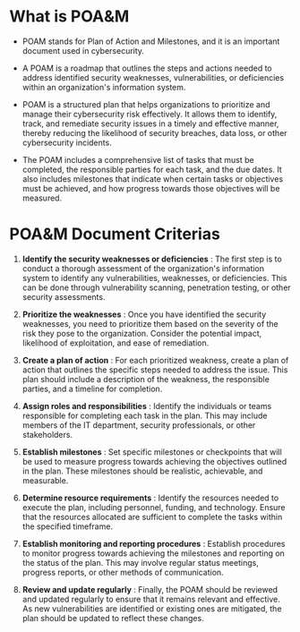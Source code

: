 # What is POA&M

- POAM stands for Plan of Action and Milestones, and it is an important document used in cybersecurity. 

- A POAM is a roadmap that outlines the steps and actions needed to address identified security weaknesses, vulnerabilities, or deficiencies within an organization's information system.

- POAM is a structured plan that helps organizations to prioritize and manage their cybersecurity risk effectively. It allows them to identify, track, and remediate security issues in a timely and effective manner, thereby reducing the likelihood of security breaches, data loss, or other cybersecurity incidents.

- The POAM includes a comprehensive list of tasks that must be completed, the responsible parties for each task, and the due dates. It also includes milestones that indicate when certain tasks or objectives must be achieved, and how progress towards those objectives will be measured.


# POA&M Document Criterias

1. <b>Identify the security weaknesses or deficiencies</b> : The first step is to conduct a thorough assessment of the organization's information system to identify any vulnerabilities, weaknesses, or deficiencies. This can be done through vulnerability scanning, penetration testing, or other security assessments.

2. <b>Prioritize the weaknesses</b> : Once you have identified the security weaknesses, you need to prioritize them based on the severity of the risk they pose to the organization. Consider the potential impact, likelihood of exploitation, and ease of remediation.

3. <b>Create a plan of action</b> : For each prioritized weakness, create a plan of action that outlines the specific steps needed to address the issue. This plan should include a description of the weakness, the responsible parties, and a timeline for completion.

4. <b>Assign roles and responsibilities</b> : Identify the individuals or teams responsible for completing each task in the plan. This may include members of the IT department, security professionals, or other stakeholders.

5. <b>Establish milestones</b> : Set specific milestones or checkpoints that will be used to measure progress towards achieving the objectives outlined in the plan. These milestones should be realistic, achievable, and measurable.

6. <b>Determine resource requirements</b> : Identify the resources needed to execute the plan, including personnel, funding, and technology. Ensure that the resources allocated are sufficient to complete the tasks within the specified timeframe.

7. <b>Establish monitoring and reporting procedures</b> : Establish procedures to monitor progress towards achieving the milestones and reporting on the status of the plan. This may involve regular status meetings, progress reports, or other methods of communication.

  8. <b>Review and update regularly</b> : Finally, the POAM should be reviewed and updated regularly to ensure that it remains relevant and effective. As new vulnerabilities are identified or existing ones are mitigated, the plan should be updated to reflect these changes.
